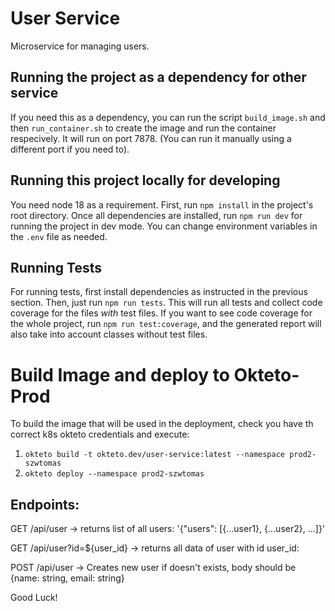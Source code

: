 # User Service

Microservice for managing users.

## Running the project as a dependency for other service

If you need this as a dependency, you can run the script `build_image.sh` and then `run_container.sh` to create the image and run the container respecively. It will run on port 7878. (You can run it manually using a different port if you need to).

## Running this project locally for developing

You need node 18 as a requirement. First, run `npm install` in the project's root directory. Once all dependencies are installed, run `npm run dev` for running the project in dev mode. You can change environment variables in the `.env` file as needed.

## Running Tests

For running tests, first install dependencies as instructed in the previous section. Then, just run `npm run tests`. This will run all tests and collect code coverage for the files _with_ test files. If you want to see code coverage for the whole project, run `npm run test:coverage`, and the generated report will also take into account classes without test files.

# Build Image and deploy to Okteto-Prod

To build the image that will be used in the deployment, check you have th correct k8s okteto credentials and execute:

1. `okteto build -t okteto.dev/user-service:latest --namespace prod2-szwtomas`
2. `okteto deploy --namespace prod2-szwtomas`

## Endpoints:

GET /api/user -> returns list of all users: '{"users": [{...user1}, {...user2}, ...]}'

GET /api/user?id=${user_id} -> returns all data of user with id user_id:

POST /api/user -> Creates new user if doesn't exists, body should be {name: string, email: string}

Good Luck!
